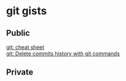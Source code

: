 # git gists

## Public

[git: cheat sheet](https://gist.github.com/3fc81fbed7b1ad85acd2601804ced46b)   
[git: Delete commits history with git commands](https://gist.github.com/fcc76b3667d78065a4d8cc9c997f70cc)   

## Private

